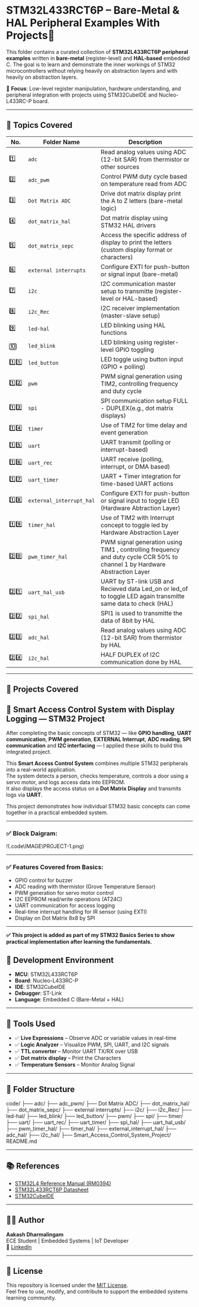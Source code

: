 # STM32L433RCT6P – Bare-Metal & HAL Peripheral Examples With Projects🚀

This folder contains a curated collection of **STM32L433RCT6P peripheral examples** written in **bare-metal** (register-level) and **HAL-based** embedded C. The goal is to learn and demonstrate the inner workings of STM32 microcontrollers without relying heavily on abstraction layers and with heavily on abstraction layers.

🧠 **Focus**: Low-level register manipulation, hardware understanding, and peripheral integration with projects using STM32CubeIDE and Nucleo-L433RC-P board.

---

## 🧩 Topics Covered

| No. | Folder Name        | Description |
|-----|--------------------|-------------|
| 1️⃣ | `adc`              | Read analog values using ADC (12-bit SAR) from thermistor or other sources |
| 2️⃣ | `adc_pwm`          | Control PWM duty cycle based on temperature read from ADC |
| 3️⃣ | `Dot Matrix ADC`   | Drive dot matrix display print the A to Z letters (bare-metal logic) |
| 4️⃣ | `dot_matrix_hal`   | Dot matrix display using STM32 HAL drivers |
| 5️⃣ | `dot_matrix_sepc`  | Access the specific address of display to print the letters (custom display format or characters) |
| 6️⃣ | `external interrupts` | Configure EXTI for push-button or signal input (bare-metal) |
| 7️⃣ | `i2c`              | I2C communication master setup to transmitte (register-level or HAL-based) |
| 8️⃣ | `i2c_Rec`          | I2C receiver implementation (master-slave setup) |
| 9️⃣ | `led-hal`          | LED blinking using HAL functions |
| 🔟 | `led_blink`         | LED blinking using register-level GPIO toggling |
| 1️⃣1️⃣ | `led_button`     | LED toggle using button input (GPIO + polling) |
| 1️⃣2️⃣ | `pwm`            | PWM signal generation using TIM2, controlling frequency and duty cycle |
| 1️⃣3️⃣ | `spi`            | SPI communication setup FULL - DUPLEX(e.g., dot matrix displays) |
| 1️⃣4️⃣ | `timer`          | Use of TIM2 for time delay and event generation |
| 1️⃣5️⃣ | `uart`           | UART transmit (polling or interrupt-based) |
| 1️⃣6️⃣ | `uart_rec`       | UART receive (polling, interrupt, or DMA based) |
| 1️⃣7️⃣ | `uart_timer`     | UART + Timer integration for time-based UART actions |
| 1️⃣8️⃣ | `external_interrupt_hal`     | Configure EXTI for push-button or signal input to toggle LED (Hardware Abtraction Layer) |
| 1️⃣9️⃣ | `timer_hal`     | Use of TIM2 with Interrupt concept to toggle led by Hardware Abstraction Layer |
| 2️⃣0️⃣ | `pwm_timer_hal`     | PWM signal generation using TIM1 , controlling frequency and duty cycle CCR 50% to channel 1 by Hardware Abstraction Layer |
| 2️⃣1️⃣ | `uart_hal_usb`     | UART by ST-link USB and Recieved data Led_on or led_of to toggle LED again transmitte same data to check (HAL) |
| 2️⃣2️⃣ | `spi_hal`     | SPI1 is used to transmitte the data of 8bit by HAL |
| 2️⃣3️⃣ | `adc_hal`     | Read analog values using ADC (12-bit SAR) from thermistor by HAL |
| 2️⃣4️⃣ | `i2c_hal`     | HALF DUPLEX of I2C communication done by HAL |

---
## 🧩 Projects Covered

## 📁 Smart Access Control System with Display Logging — STM32 Project

After completing the basic concepts of STM32 — like **GPIO handling**, **UART communication**, **PWM generation**, **EXTERNAL Interrupt**, **ADC reading**, **SPI communication** and **I2C interfacing** — I applied these skills to build this integrated project.

This **Smart Access Control System** combines multiple STM32 peripherals into a real-world application.  
The system detects a person, checks temperature, controls a door using a servo motor, and logs access data into EEPROM.  
It also displays the access status on a **Dot Matrix Display** and transmits logs via **UART**.

This project demonstrates how individual STM32 basic concepts can come together in a practical embedded system.

---

### ✅ Block Daigram:
!(.code\IMAGE\PROJECT-1.png)

---

### ✅ Features Covered from Basics:
- GPIO control for buzzer
- ADC reading with thermistor (Grove Temperature Sensor)
- PWM generation for servo motor control
- I2C EEPROM read/write operations (AT24C)
- UART communication for access logging
- Real-time interrupt handling for IR sensor (using EXTI)
- Display on Dot Matrix 8x8 by SPI

---

**✅ This project is added as part of my STM32 Basics Series to show practical implementation after learning the fundamentals.**

## 🔧 Development Environment

- **MCU**: STM32L433RCT6P  
- **Board**: Nucleo-L433RC-P  
- **IDE**: STM32CubeIDE  
- **Debugger**: ST-Link  
- **Language**: Embedded C (Bare-Metal + HAL)

---

## 🧪 Tools Used

- ✅ **Live Expressions** – Observe ADC or variable values in real-time  
- ✅ **Logic Analyzer** – Visualize PWM, SPI, UART, and I2C signals  
- ✅ **TTL converter** – Monitor UART TX/RX over USB
- ✅ **Dot matrix display** – Print the Characters
- ✅ **Temperature Sensors** – Monitor Analog Signal

---

## 📂 Folder Structure
code/
├── adc/
├── adc_pwm/
├── Dot Matrix ADC/
├── dot_matrix_hal/
├── dot_matrix_sepc/
├── external interrupts/
├── i2c/
├── i2c_Rec/
├── led-hal/
├── led_blink/
├── led_button/
├── pwm/
├── spi/
├── timer/
├── uart/
├── uart_rec/
├── uart_timer/
├── spi_hal/
├── uart_hal_usb/
├── pwm_timer_hal/
├── timer_hal/
├── external_interrupt_hal/
├── adc_hal/
├── i2c_hal/
├── Smart_Access_Control_System_Project/
README.md


---

## 📚 References

- [STM32L4 Reference Manual (RM0394)](https://www.st.com/resource/en/reference_manual/dm00151940.pdf)  
- [STM32L433RCT6P Datasheet](https://www.st.com/resource/en/datasheet/stm32l433rct6.pdf)  
- [STM32CubeIDE](https://www.st.com/en/development-tools/stm32cubeide.html)

---

## 👨‍💻 Author

**Aakash Dharmalingam**  
 ECE Student | Embedded Systems | IoT Developer  
🔗 [LinkedIn](https://www.linkedin.com/in/aakash-dharmalingam-6a1455248/)

---

## 📜 License

This repository is licensed under the [MIT License](../../LICENSE).  
Feel free to use, modify, and contribute to support the embedded systems learning community.


